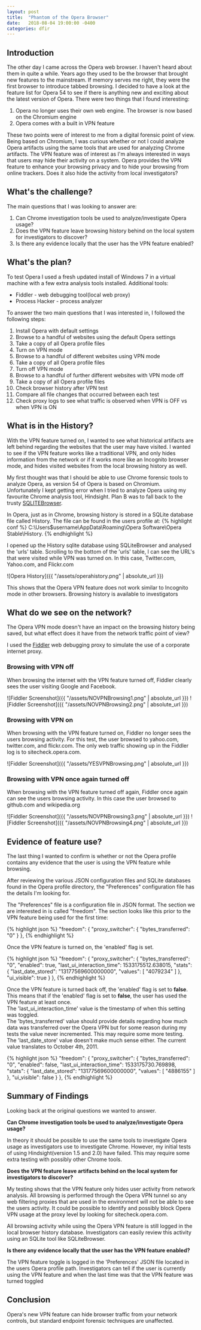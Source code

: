 ```yaml
---
layout: post
title:  "Phantom of the Opera Browser"
date:   2018-08-04 19:00:00 -0400
categories: dfir 
---
```

## Introduction

The other day I came across the Opera web browser.  I haven't heard about them in quite a while.  Years ago they used to be the browser that brought new features to the mainstream.  If memory serves me right, they were the first browser to introduce tabbed browsing.  I decided to have a look at the feature list for Opera 54 to see if there is anything new and exciting about the latest version of Opera.  There were two things that I found interesting:

1. Opera no longer uses their own web engine. The browser is now based on the Chromium engine 
2. Opera comes with a built in VPN feature

These two points were of interest to me from a digital forensic point of view. Being based on Chromium, I was curious whether or not I could analyze Opera artifacts using the same tools that are used for analyzing Chrome artifacts.  The VPN feature was of interest as I'm always interested in ways that users may hide their activity on a system.  Opera provides the VPN feature to enhance your browsing privacy and to hide your browsing from online trackers.  Does it also hide the activity from local investigators?

## What's the challenge?

The main questions that I was looking to answer are:

1. Can Chrome investigation tools be used to analyze/investigate Opera usage?
2. Does the VPN feature leave browsing history behind on the local system for investigators to discover?
3. Is there any evidence locally that the user has the VPN feature enabled?

## What's the plan?

To test Opera I used a fresh updated install of Windows 7 in a virtual machine with a few extra analysis tools installed.
Additional tools:

* Fiddler - web debugging tool(local web proxy)
* Process Hacker - process analyzer

To answer the two main questions that I was interested in, I followed the following steps:

1. Install Opera with default settings
2. Browse to a handful of websites using the default Opera settings
3. Take a copy of all Opera profile files
4. Turn on VPN mode
5. Browse to a handful of different websites using VPN mode
6. Take a copy of all Opera profile files
7. Turn off VPN mode
8. Browse to a handful of further different websites with VPN mode off
9. Take a copy of all Opera profile files
10. Check browser history after VPN test
10. Compare all file changes that occurred between each test
11. Check proxy logs to see what traffic is observed when VPN is OFF vs when VPN is ON

## What is in the History?
With the VPN feature turned on, I wanted to see what historical artifacts are left behind regarding the websites that the user may have visited.  I wanted to see if the VPN feature works like a traditional VPN, and only hides information from the network or if it works more like an Incognito browser mode, and hides visited websites from the local browsing history as well.  

My first thought was that I should be able to use Chrome forensic tools to analyze Opera, as version 54 of Opera is based on Chromium.  Unfortunately I kept getting error when I tried to analyze Opera using my favourite Chrome analysis tool, Hindsight.  Plan B was to fall back to the trusty [SQLITEBrowser](https://sqlitebrowser.org/ "SQLiteBrowser"). 

In Opera, just as in Chrome, browsing history is stored in a SQLite database file called History. The file can be found in the users profile at:
{% highlight conf %}
C:\Users\$username\AppData\Roaming\Opera Software\Opera Stable\History.
{% endhighlight %}

I opened up the History sqlite database using SQLiteBrowser and analysed the 'urls' table.  Scrolling to the bottom of the 'urls' table, I can see the URL's that were visited while VPN was turned on.  In this case, Twitter.com, Yahoo.com, and Flickr.com

![Opera History]({{ "/assets/operahistory.png" | absolute_url }})

This shows that the Opera VPN feature does not work similar to Incognito mode in other browsers.  Browsing history is available to investigators

## What do we see on the network?

The Opera VPN mode doesn't have an impact on the browsing history being saved, but what effect does it have from the network traffic point of view?

I used the [Fiddler](https://www.telerik.com/fiddler "Fiddler") web debugging proxy to simulate the use of a corporate internet proxy. 

### Browsing with VPN off
When browsing the internet with the VPN feature turned off, Fiddler clearly sees the user visiting Google and Facebook.

![Fiddler Screenshot]({{ "/assets/NOVPNBrowsing1.png" | absolute_url }})
![Fiddler Screenshot]({{ "/assets/NOVPNBrowsing2.png" | absolute_url }})

### Browsing with VPN on
When browsing with the VPN feature turned on, Fiddler no longer sees the users browsing activity.  For this test, the user browsed to yahoo.com, twitter.com, and flickr.com. The only web traffic showing up in the Fiddler log is to sitecheck.opera.com.

![Fiddler Screenshot]({{ "/assets/YESVPNBrowsing.png" | absolute_url }})

### Browsing with VPN once again turned off
When browsing with the VPN feature turned off again, Fiddler once again can see the users browsing activity.  In this case the user browsed to github.com and wikipedia.org

![Fiddler Screenshot]({{ "/assets/NOVPNBrowsing3.png" | absolute_url }})
![Fiddler Screenshot]({{ "/assets/NOVPNBrowsing4.png" | absolute_url }})

## Evidence of feature use?

The last thing I wanted to confirm is whether or not the Opera profile contains any evidence that the user is using the VPN feature while browsing.

After reviewing the various JSON configuration files and SQLite databases found in the Opera profile directory, the "Preferences" configuration file has the details I'm looking for.

The "Preferences" file is a configuration file in JSON format.  The section we are interested in is called "freedom".  The section looks like this prior to the VPN feature being used for the first time:

{% highlight json %}
"freedom": {
        "proxy_switcher": {
            "bytes_transferred": "0"
        }
    },
{% endhighlight %}

Once the VPN feature is turned on, the 'enabled' flag is set.

{% highlight json %}
"freedom": {
        "proxy_switcher": {
            "bytes_transferred": "0",
            "enabled": true,
            "last_ui_interaction_time": 1533175512.638015,
            "stats": {
                "last_date_stored": "13177569600000000",
                "values": [
                    "4079234"
                ]
            },
            "ui_visible": true
        }
    },
{% endhighlight %}

Once the VPN feature is turned back off, the 'enabled' flag is set to **false**.  This means that if the 'enabled' flag is set to **false**, the user has used the VPN feature at least once.  
The 'last_ui_interaction_time' value is the timestamp of when this setting was toggled.  
The 'bytes_transferred' value should provide details regarding how much data was transferred over the Opera VPN but for some reason during my tests the value never incremented.  This may require some more testing.  
The 'last_date_store' value doesn't make much sense either.  The current value translates to October 4th, 2011.

{% highlight json %}
"freedom": {
        "proxy_switcher": {
            "bytes_transferred": "0",
            "enabled": false,
            "last_ui_interaction_time": 1533175730.769898,
            "stats": {
                "last_date_stored": "13177569600000000",
                "values": [
                    "4886155"
                ]
            },
            "ui_visible": false
        }
    },
{% endhighlight %}

## Summary of Findings
Looking back at the original questions we wanted to answer.

**Can Chrome investigation tools be used to analyze/investigate Opera usage?**

In theory it should be possible to use the same tools to investigate Opera usage as investigators use to investigate Chrome.  However, my initial tests of using Hindsight(version 1.5 and 2.0) have failed.  This may require some extra testing with possibly other Chrome tools.

**Does the VPN feature leave artifacts behind on the local system for investigators to discover?**

My testing shows that the VPN feature only hides user activity from network analysis.  All browsing is performed through the Opera VPN tunnel so any web filtering proxies that are used in the environment will not be able to see the users activity.  It could be possible to identify and possibly block Opera VPN usage at the proxy level by looking for sitecheck.opera.com.

All browsing activity while using the Opera VPN feature is still logged in the local browser history database.  Investigators can easily review this activity using an SQLite tool like SQLiteBrowser. 

**Is there any evidence locally that the user has the VPN feature enabled?**

The VPN feature toggle is logged in the 'Preferences' JSON file located in the users Opera profile path.  Investigators can tell if the user is currently using the VPN feature and when the last time was that the VPN feature was turned toggled

## Conclusion
Opera's new VPN feature can hide browser traffic from your network controls, but standard endpoint forensic techniques are unaffected. 
